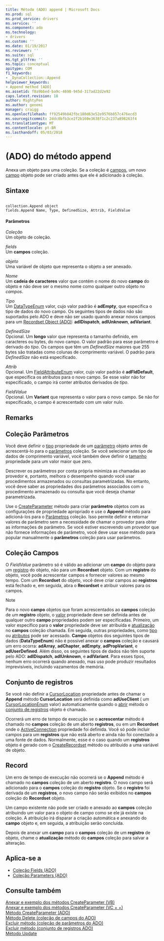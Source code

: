 ```yaml
---
title: Método (ADO) append | Microsoft Docs
ms.prod: sql
ms.prod_service: drivers
ms.service: ''
ms.component: ado
ms.technology:
- drivers
ms.custom: ''
ms.date: 01/19/2017
ms.reviewer: ''
ms.suite: sql
ms.tgt_pltfrm: ''
ms.topic: conceptual
apitype: COM
f1_keywords:
- _DynaCollection::Append
helpviewer_keywords:
- Append method [ADO]
ms.assetid: f8a9bbed-ba9c-4698-945d-317ad22d2e92
caps.latest.revision: 18
author: MightyPen
ms.author: genemi
manager: craigg
ms.openlocfilehash: ff92549b842fbc180d63e52e9576b857c476ecd3
ms.sourcegitcommit: 2ddc0bfb3ce2f2b160e3638f1c2c237a898263f4
ms.translationtype: MT
ms.contentlocale: pt-BR
ms.lasthandoff: 05/03/2018
---
```

# <a name="append-method-ado"></a>(ADO) do método append
Anexa um objeto para uma coleção. Se a coleção é [campos](../../../ado/reference/ado-api/fields-collection-ado.md), um novo [campo](../../../ado/reference/ado-api/field-object.md) objeto pode ser criado antes que ele é adicionado à coleção.  
  
## <a name="syntax"></a>Sintaxe  
  
```  
  
collection.Append object  
fields.Append Name, Type, DefinedSize, Attrib, FieldValue  
```  
  
#### <a name="parameters"></a>Parâmetros  
 *Coleção*  
 Um objeto de coleção.  
  
 *fields*  
 Um **campos** coleção.  
  
 *objeto*  
 Uma variável de objeto que representa o objeto a ser anexado.  
  
 *Nome*  
 Um **cadeia de caracteres** valor que contém o nome do novo **campo** do objeto e não deve ser o mesmo nome como qualquer outro objeto no *campos*.  
  
 *Tipo*  
 Um [DataTypeEnum](../../../ado/reference/ado-api/datatypeenum.md) valor, cujo valor padrão é **adEmpty**, que especifica o tipo de dados do novo campo. Os seguintes tipos de dados não são suportados pelo ADO e deve não ser usado quando anexar novos campos para um [Recordset Object (ADO)](../../../ado/reference/ado-api/recordset-object-ado.md): **adIDispatch**, **adIUnknown**, **adVariant**.  
  
 *DefinedSize*  
 Opcional. Um **longo** valor que representa o tamanho definido, em caracteres ou bytes, do novo campo. O valor padrão para esse parâmetro é derivado do *tipo*. Os campos que têm um *DefinedSize* maiores que 255 bytes são tratadas como colunas de comprimento variável. O padrão para *DefinedSize* não está especificado.  
  
 *Attrib*  
 Opcional. Um [FieldAttributeEnum](../../../ado/reference/ado-api/fieldattributeenum.md) valor, cujo valor padrão é **adFldDefault**, que especifica os atributos para o novo campo. Se esse valor não for especificado, o campo irá conter atributos derivados de *tipo*.  
  
 *FieldValue*  
 Opcional. Um **Variant** que representa o valor para o novo campo. Se não for especificado, o campo é acrescentado com um valor nulo.  
  
## <a name="remarks"></a>Remarks  
  
## <a name="parameters-collection"></a>Coleção Parâmetros  
 Você deve definir o [tipo](../../../ado/reference/ado-api/type-property-ado.md) propriedade de um [parâmetro](../../../ado/reference/ado-api/parameter-object.md) objeto antes de acrescentá-lo para o [parâmetros](../../../ado/reference/ado-api/parameters-collection-ado.md) coleção. Se você selecionar um tipo de dados de comprimento variável, você também deve definir o [tamanho](../../../ado/reference/ado-api/size-property-ado-parameter.md) propriedade para um valor maior que zero.  
  
 Descrever os parâmetros por conta própria minimiza as chamadas ao provedor e, portanto, melhora o desempenho quando você usar procedimentos armazenados ou consultas parametrizadas. No entanto, você deve saber as propriedades dos parâmetros associados com o procedimento armazenado ou consulta que você deseja chamar parametrizada.  
  
 Use o [CreateParameter](../../../ado/reference/ado-api/createparameter-method-ado.md) método para criar **parâmetro** objetos com as configurações de propriedade apropriado e use o **Append** método para adicioná-los para o [ Parâmetros](../../../ado/reference/ado-api/parameters-collection-ado.md) coleção. Isso permite definir e retornar valores de parâmetro sem a necessidade de chamar o provedor para obter as informações de parâmetro. Se você estiver escrevendo um provedor que não fornece informações de parâmetro, você deve usar esse método para popular manualmente o **parâmetros** coleção para usar parâmetros.  
  
## <a name="fields-collection"></a>Coleção Campos  
 O *FieldValue* parâmetro só é válido ao adicionar um **campo** do objeto para um [registro](../../../ado/reference/ado-api/record-object-ado.md) do objeto, não para um **Recordset** objeto. Com um **registro** do objeto, você pode acrescentar campos e fornecer valores ao mesmo tempo. Com um **Recordset** do objeto, você deve criar campos ao **registros** está fechado e, em seguida, abra o **Recordset** e atribuir valores para os campos.  
  
> [!NOTE]
>  Para o novo **campo** objetos que foram acrescentados ao **campos** coleção de um **registro** objeto, o [valor](../../../ado/reference/ado-api/value-property-ado.md) propriedade deve ser definida antes de qualquer outro **campo** propriedades podem ser especificadas. Primeiro, um valor específico para o **valor** propriedade deve ser atribuída e [atualização](../../../ado/reference/ado-api/update-method.md) no **campos** coleção chamada. Em seguida, outras propriedades, como [tipo](../../../ado/reference/ado-api/type-property-ado.md) ou [atributos](../../../ado/reference/ado-api/attributes-property-ado.md) pode ser acessado. **Campo** objetos dos seguintes tipos de dados (**DataTypeEnum**) não é possível anexar o **campos** coleção e causará um erro ocorra: **adArray**, **adChapter**, **adEmpty**, **adPropVariant**, e **adUserDefined**. Além disso, os seguintes tipos de dados não têm suporte pelo ADO: **adIDispatch**, **adIUnknown**, e **adIVariant**. Para esses tipos, nenhum erro ocorrerá quando anexado, mas uso pode produzir resultados imprevisíveis, incluindo vazamentos de memória.  
  
## <a name="recordset"></a>Conjunto de registros  
 Se você não definir a [CursorLocation](../../../ado/reference/ado-api/cursorlocation-property-ado.md) propriedade antes de chamar o **Append** método **CursorLocation** será definida como **adUseClient** ( um [CursorLocationEnum](../../../ado/reference/ado-api/cursorlocationenum.md) valor) automaticamente quando o [abrir](../../../ado/reference/ado-api/open-method-ado-recordset.md) método o [conjunto de registros](../../../ado/reference/ado-api/recordset-object-ado.md) objeto é chamado.  
  
 Ocorrerá um erro de tempo de execução se o **acrescentar** método é chamado no **campos** coleção de um aberto **registros**, ou em um **Recordset** onde o [ActiveConnection](../../../ado/reference/ado-api/activeconnection-property-ado.md) propriedade foi definida. Você só pode incluir campos para um **registros** que não está aberto e ainda não foi conectado a uma fonte de dados. Normalmente, esse é o caso quando um **registros** objeto é gerado com o [CreateRecordset](../../../ado/reference/rds-api/createrecordset-method-rds.md) método ou atribuído a uma variável de objeto.  
  
## <a name="record"></a>Record  
 Um erro de tempo de execução não ocorrerá se o **Append** método é chamado no **campos** coleção de um aberto **registro**. O novo campo será adicionado para o **campos** coleção do **registro** objeto. Se o **registro** foi derivada de um **registros**, o novo campo não serão exibidos no **campos** coleção do **Recordset** objeto.  
  
 Um campo existente não pode ser criado e anexado ao **campos** coleção atribuindo um valor para o objeto de campo como se ele já existe na coleção. A atribuição irá disparar a criação automática e anexando do **campo** objeto e, em seguida, a atribuição serão concluída.  
  
 Depois de anexar um **campo** para o **campos** coleção de um **registro** de objeto, chame o **atualização** método do **campos**  coleção para salvar a alteração.  
  
## <a name="applies-to"></a>Aplica-se a  
  
- [Coleção Fields (ADO)](../../../ado/reference/ado-api/fields-collection-ado.md)  
- [Coleção Parameters (ADO)](../../../ado/reference/ado-api/parameters-collection-ado.md)  
  
## <a name="see-also"></a>Consulte também  
 [Anexar e exemplo dos métodos CreateParameter (VB)](../../../ado/reference/ado-api/append-and-createparameter-methods-example-vb.md)   
 [Anexar e exemplo dos métodos CreateParameter (VC + +)](../../../ado/reference/ado-api/append-and-createparameter-methods-example-vc.md)   
 [Método CreateParameter (ADO)](../../../ado/reference/ado-api/createparameter-method-ado.md)   
 [Método Delete (coleção de campos do ADO)](../../../ado/reference/ado-api/delete-method-ado-fields-collection.md)   
 [Excluir método (coleção de parâmetros do ADO)](../../../ado/reference/ado-api/delete-method-ado-parameters-collection.md)   
 [Excluir método (conjunto de registros ADO)](../../../ado/reference/ado-api/delete-method-ado-recordset.md)   
 [Método Update](../../../ado/reference/ado-api/update-method.md)
